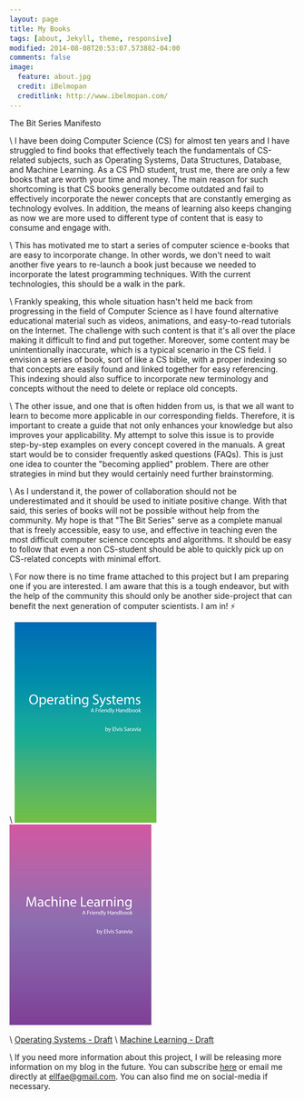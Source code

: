 ```yaml
---
layout: page
title: My Books
tags: [about, Jekyll, theme, responsive]
modified: 2014-08-08T20:53:07.573882-04:00
comments: false
image:
  feature: about.jpg
  credit: iBelmopan
  creditlink: http://www.ibelmopan.com/
---
```


The Bit Series Manifesto

\\
I have been doing Computer Science (CS) for almost ten years and I have struggled to find books that effectively teach the fundamentals of CS-related subjects, such as Operating Systems, Data Structures, Database, and Machine Learning. As a CS PhD student, trust me, there are only a few books that are worth your time and money. The main reason for such shortcoming is that CS books generally become outdated and fail to effectively incorporate the newer concepts that are constantly emerging as technology evolves. In addition, the means of learning also keeps changing as now we are more used to different type of content that is easy to consume and engage with. 

\\
This has motivated me to start a series of computer science e-books that are easy to incorporate change. In other words, we don't need to wait another five years to re-launch a book just because we needed to incorporate the latest programming techniques. With the current technologies, this should be a walk in the park.

\\
Frankly speaking, this whole situation hasn't held me back from progressing in the field of Computer Science as I have found alternative educational material such as videos, animations, and easy-to-read tutorials on the Internet. The challenge with such content is that it's all over the place making it difficult to find and put together. Moreover, some content may be unintentionally inaccurate, which is a typical scenario in the CS field. I envision a series of book, sort of like a CS bible, with a proper indexing so that concepts are easily found and linked together for easy referencing. This indexing should also suffice to incorporate new terminology and concepts without the need to delete or replace old concepts. 

\\
The other issue, and one that is often hidden from us, is that we all want to learn to become more applicable in our corresponding fields. Therefore, it is important to create a guide that not only enhances your knowledge but also improves your applicability. My attempt to solve this issue is to provide step-by-step examples on every concept covered in the manuals. A great start would be to consider frequently asked questions (FAQs). This is just one idea to counter the "becoming applied" problem. There are other strategies in mind but they would certainly need further brainstorming.    

\\
As I understand it, the power of collaboration should not be underestimated and it should be used to initiate positive change. With that said, this series of books will not be possible without help from the community. My hope is that "The Bit Series" serve as a complete manual that is freely accessible, easy to use, and effective in teaching even the most difficult computer science concepts and algorithms. It should be easy to follow that even a non CS-student should be able to quickly pick up on CS-related concepts with minimal effort. 

\\
For now there is no time frame attached to this project but I am preparing one if you are interested. I am aware that this is a tough endeavor, but with the help of the community this should only be another side-project that can benefit the next generation of computer scientists. I am in! :zap: 

\\
![alt-text-1](https://github.com/omarsar/omarsar.github.io/blob/master/images/os.png?raw=true) ![alt-text-2](https://github.com/omarsar/omarsar.github.io/blob/master/images/machine-learning.png?raw=true)

\\
[Operating Systems - Draft](https://github.com/omarsar/os)
\\
[Machine Learning - Draft](https://github.com/omarsar/machine_learning_fundamentals)

\\
If you need more information about this project, I will be releasing more information on my blog in the future. You can subscribe [here](https://goo.gl/forms/YBzDDDXAlKDT6Neg1) or email me directly at ellfae@gmail.com. You can also find me on social-media if necessary.  



